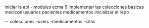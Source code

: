 Iniciar la api - modules ecma 6
implementar las colecciones basicas
medicos
usuarios
pacientes
medicamentos
inicializar el repo

--
colecciones
-users
-medicamentos
-citas
